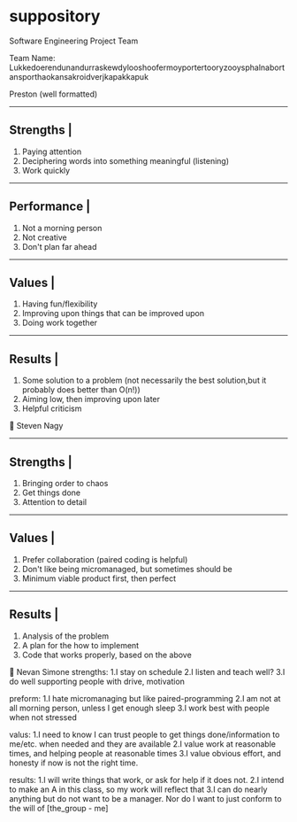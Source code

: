 # suppository
Software Engineering Project Team

Team Name: Lukkedoerendunandurraskewdylooshoofermoyportertooryzooysphalnabortansporthaokansakroidverjkapakkapuk

Preston (well formatted)

-----------
Strengths |
-----------
1. Paying attention
2. Deciphering words into something meaningful (listening)
3. Work quickly

-------------
Performance |
-------------
1. Not a morning person
2. Not creative
3. Don't plan far ahead

--------
Values |
--------
1. Having fun/flexibility
2. Improving upon things that can be improved upon
3. Doing work together

---------
Results |
---------
1. Some solution to a problem (not necessarily the best solution,but it probably does better than O(n!)) 
2. Aiming low, then improving upon later
3. Helpful criticism


Steven Nagy

-----------
Strengths |
-----------
1. Bringing order to chaos
2. Get things done
3. Attention to detail

--------
Values |
--------
1. Prefer collaboration (paired coding is helpful)
2. Don't like being micromanaged, but sometimes should be
3. Minimum viable product first, then perfect

---------
Results |
---------
1. Analysis of the problem
2. A plan for the how to implement
3. Code that works properly, based on the above


Nevan Simone
strengths:
1.I stay on schedule
2.I listen and teach well?
3.I do well supporting people with drive, motivation

preform:
1.I hate micromanaging but like paired-programming
2.I am not at all morning person, unless I get enough sleep
3.I work best with people when not stressed

valus:
1.I need to know I can trust people to get things done/information to me/etc. when needed and they are available
2.I value work at reasonable times, and helping people at reasonable times
3.I value obvious effort, and honesty if now is not the right time.

results:
1.I will write things that work, or ask for help if it does not.
2.I intend to make an A in this class, so my work will reflect that
3.I can do nearly anything but do not want to be a manager. Nor do I want to just conform to the will of [the_group - me]

